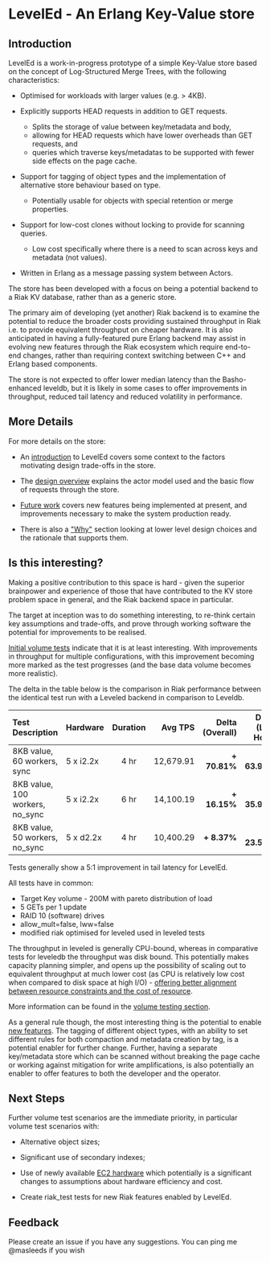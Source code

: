 # LevelEd - An Erlang Key-Value store

## Introduction

LevelEd is a work-in-progress prototype of a simple Key-Value store based on the concept of Log-Structured Merge Trees, with the following characteristics:

- Optimised for workloads with larger values (e.g. > 4KB).

- Explicitly supports HEAD requests in addition to GET requests. 
  - Splits the storage of value between key/metadata and body, 
  - allowing for HEAD requests which have lower overheads than GET requests, and
  - queries which traverse keys/metadatas to be supported with fewer side effects on the page cache.

- Support for tagging of object types and the implementation of alternative store behaviour based on type.
  - Potentially usable for objects with special retention or merge properties.

- Support for low-cost clones without locking to provide for scanning queries.
  - Low cost specifically where there is a need to scan across keys and metadata (not values).

- Written in Erlang as a message passing system between Actors.

The store has been developed with a focus on being a potential backend to a Riak KV database, rather than as a generic store.  

The primary aim of developing (yet another) Riak backend is to examine the potential to reduce the broader costs providing sustained throughput in Riak i.e. to provide equivalent throughput on cheaper hardware.  It is also anticipated in having a fully-featured pure Erlang backend may assist in evolving new features through the Riak ecosystem  which require end-to-end changes, rather than requiring context switching between C++ and Erlang based components.

The store is not expected to offer lower median latency than the Basho-enhanced leveldb, but it is likely in some cases to offer improvements in throughput, reduced tail latency and reduced volatility in performance.

## More Details

For more details on the store:

- An [introduction](docs/INTRO.md) to LevelEd covers some context to the factors motivating design trade-offs in the store.

- The [design overview](docs/DESIGN.md) explains the actor model used and the basic flow of requests through the store.

- [Future work](docs/FUTURE.md) covers new features being implemented at present, and improvements necessary to make the system production ready.

- There is also a ["Why"](docs/WHY.md) section looking at lower level design choices and the rationale that supports them.

## Is this interesting?

Making a positive contribution to this space is hard - given the superior brainpower and experience of those that have contributed to the KV store problem space in general, and the Riak backend space in particular.

The target at inception was to do something interesting, to re-think certain key assumptions and trade-offs, and prove through working software the potential for improvements to be realised.

[Initial volume tests](docs/VOLUME.md) indicate that it is at least interesting.  With improvements in throughput for multiple configurations, with this improvement becoming more marked as the test progresses (and the base data volume becomes more realistic).  

The delta in the table below  is the comparison in Riak performance between the identical test run with a Leveled backend in comparison to Leveldb.

Test Description                  | Hardware     | Duration |Avg TPS    | Delta (Overall)  | Delta (Last Hour)
:---------------------------------|:-------------|:--------:|----------:|-----------------:|-------------------:
8KB value, 60 workers, sync       | 5 x i2.2x    | 4 hr     | 12,679.91 | <b>+ 70.81%</b>  | <b>+ 63.99%</b>
8KB value, 100 workers, no_sync   | 5 x i2.2x    | 6 hr     | 14,100.19 | <b>+ 16.15%</b>  | <b>+ 35.92%</b>
8KB value, 50 workers, no_sync    | 5 x d2.2x    | 4 hr     | 10,400.29 | <b>+  8.37%</b>  | <b>+ 23.51%</b> 

Tests generally show a 5:1 improvement in tail latency for LevelEd.

All tests have in common:

- Target Key volume - 200M with pareto distribution of load
- 5 GETs per 1 update 
- RAID 10 (software) drives
- allow_mult=false, lww=false
- modified riak optimised for leveled used in leveled tests


The throughput in leveled is generally CPU-bound, whereas in comparative tests for leveledb the throughput was disk bound.  This potentially makes capacity planning simpler, and opens up the possibility of scaling out to equivalent throughput at much lower cost (as CPU is relatively low cost when compared to disk space at high I/O) - [offering better alignment between resource constraints and the cost of resource](docs/INTRO.md).

More information can be found in the [volume testing section](docs/VOLUME.md).

As a general rule though, the most interesting thing is the potential to enable [new features](docs/FUTURE.md).  The tagging of different object types, with an ability to set different rules for both compaction and metadata creation by tag, is a potential enabler for further change.   Further, having a separate key/metadata store which can be scanned without breaking the page cache or working against mitigation for write amplifications, is also potentially an enabler to offer features to both the developer and the operator.

## Next Steps

Further volume test scenarios are the immediate priority, in particular volume test scenarios with:

- Alternative object sizes;

- Significant use of secondary indexes;

- Use of newly available [EC2 hardware](https://aws.amazon.com/about-aws/whats-new/2017/02/now-available-amazon-ec2-i3-instances-next-generation-storage-optimized-high-i-o-instances/) which potentially is a significant changes to assumptions about hardware efficiency and cost.

- Create riak_test tests for new Riak features enabled by LevelEd.

## Feedback

Please create an issue if you have any suggestions.  You can ping me @masleeds if you wish
